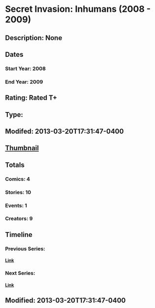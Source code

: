 # Secret Invasion: Inhumans (2008 - 2009)
## Description: None
## Dates
### Start Year: 2008
### End Year: 2009
## Rating: Rated T+
## Type: 
## Modifed: 2013-03-20T17:31:47-0400
## [Thumbnail](http://i.annihil.us/u/prod/marvel/i/mg/2/a0/514a23c211c87.jpg)
## Totals
### Comics: 4
### Stories: 10
### Events: 1
### Creators: 9
## Timeline
### Previous Series: 
#### [Link]()
### Next Series: 
#### [Link]()
## Modified: 2013-03-20T17:31:47-0400